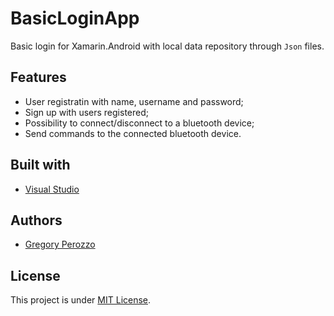 # BasicLoginApp
Basic login for Xamarin.Android with local data repository through `Json` files.

<h2>Features</h2>

- User registratin with name, username and password;
- Sign up with users registered;
- Possibility to connect/disconnect to a bluetooth device;
- Send commands to the connected bluetooth device.

<h2>Built with</h2>

- [Visual Studio](https://visualstudio.microsoft.com/)

<h2>Authors</h2>

- [Gregory Perozzo](https://www.linkedin.com/in/perozzo/)

<h2>License</h2>

This project is under [MIT License](https://github.com/gperozzo/BasicLoginApp/blob/master/LICENSE).
